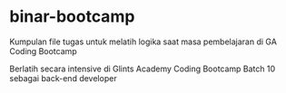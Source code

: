 # binar-bootcamp
Kumpulan file tugas untuk melatih logika saat masa pembelajaran di GA Coding Bootcamp

Berlatih secara intensive di Glints Academy Coding Bootcamp Batch 10 sebagai back-end developer

